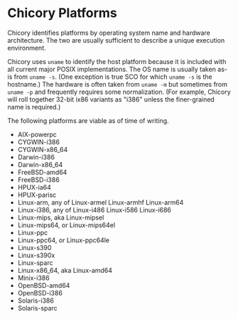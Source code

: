 # Chicory Platforms

Chicory identifies platforms by operating system name
and hardware architecture. The two are usually sufficient
to describe a unique execution environment.

Chicory uses `uname` to identify the host platform
because it is included with all current major POSIX implementations.
The OS name is usually taken as-is from `uname -s`. (One exception
is true SCO for which `uname -s` is the hostname.) The hardware is
often taken from `uname -m` but sometimes from `uname -p` and
frequently requires some normalization. (For example, Chicory will
roll together 32-bit ix86 variants as "i386" unless the finer-grained
name is required.)

The following platforms are viable as of time of writing.

* AIX-powerpc
* CYGWIN-i386
* CYGWIN-x86_64
* Darwin-i386
* Darwin-x86_64
* FreeBSD-amd64
* FreeBSD-i386
* HPUX-ia64
* HPUX-parisc
* Linux-arm, any of Linux-armel Linux-armhf Linux-arm64
* Linux-i386, any of Linux-i486 Linux-i586 Linux-i686
* Linux-mips, aka Linux-mipsel
* Linux-mips64, or Linux-mips64el
* Linux-ppc
* Linux-ppc64, or Linux-ppc64le
* Linux-s390
* Linux-s390x
* Linux-sparc
* Linux-x86_64, aka Linux-amd64
* Minix-i386
* OpenBSD-amd64
* OpenBSD-i386
* Solaris-i386
* Solaris-sparc



